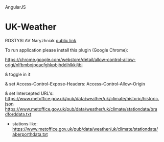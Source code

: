 
AngularJS
# UK-Weather 
ROSTYSLAV Naryzhniak
<a href="https://luchikross.github.io/UK-Weather-AngularJS/app">public link</a>

To run application please install this plugin (Google Chrome):

https://chrome.google.com/webstore/detail/allow-control-allow-origi/nlfbmbojpeacfghkpbjhddihlkkiljbi

&
toggle in it

& 
set Access-Control-Expose-Headers:
Access-Control-Allow-Origin

&
set Intercepted URL's:
https://www.metoffice.gov.uk/pub/data/weather/uk/climate/historic/historic.json
https://www.metoffice.gov.uk/pub/data/weather/uk/climate/stationdata/bradforddata.txt

+ stations like:
https://www.metoffice.gov.uk/pub/data/weather/uk/climate/stationdata/aberporthdata.txt
